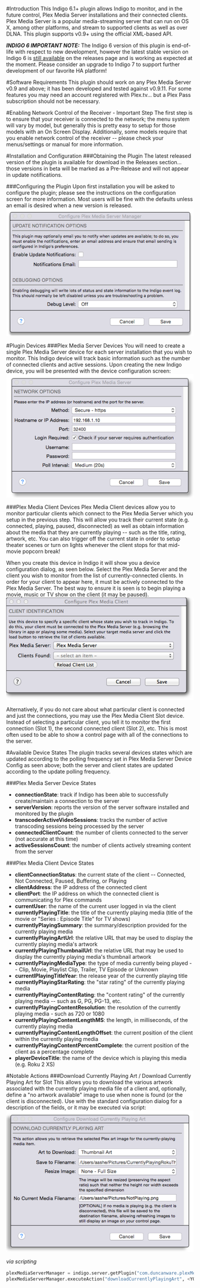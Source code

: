 #Introduction
This Indigo 6.1+ plugin allows Indigo to monitor, and in the future control, Plex Media Server installations and their connected clients. Plex Media Server is a popular media-streaming server that can run on OS X, among other platforms, and stream to supported clients as well as over DLNA. This plugin supports v0.9+ using the official XML-based API.

_**INDIGO 6 IMPORTANT NOTE:**_ The Indigo 6 version of this plugin is end-of-life with respect to new development, however the latest stable version on Indigo 6 is [still available](https://github.com/RogueProeliator/IndigoPlugins-Plex-Server-Manager-Plugin/releases/tag/v1.2.1) on the releases page and is working as expected at the moment. Please consider an upgrade to Indigo 7 to support further development of our favorite HA platform!

#Software Requirements
This plugin should work on any Plex Media Server v0.9 and above; it has been developed and tested against v0.9.11. For some features you may need an account registered with Plex.tv... but a Plex Pass subscription should not be necessary.

#Enabling Network Control of the Receiver - Important Step
The first step is to ensure that your receiver is connected to the network; the menu system will vary by model, but generally this is pretty easy to setup for those models with an On Screen Display. Additionally, some models require that you enable network control of the receiver -- please check your menus/settings or manual for more information.

#Installation and Configuration
###Obtaining the Plugin
The latest released version of the plugin is available for download in the Releases section... those versions in beta will be marked as a Pre-Release and will not appear in update notifications.

###Configuring the Plugin
Upon first installation you will be asked to configure the plugin; please see the instructions on the configuration screen for more information. Most users will be fine with the defaults unless an email is desired when a new version is released.<br />
![](<Documentation/Doc-Images/PlexMediaServerManager_PluginConfig.png>)

#Plugin Devices
###Plex Media Server Devices
You will need to create a single Plex Media Server device for each server installation that you wish to monitor. This Indigo device will track basic information such as the number of connected clients and active sessions. Upon creating the new Indigo device, you will be presented with the device configuration screen:<br />
![](<Documentation/Doc-Images/PlexMediaServerManager_ServerDeviceConfig.png>)

###Plex Media Client Devices
Plex Media Client devices allow you to monitor particular clients which connect to the Plex Media Server which you setup in the previous step. This will allow you track their current state (e.g. connected, playing, paused, disconnected) as well as obtain information about the media that they are currently playing -- such as the title, rating, artwork, etc. You can also trigger off the current state in order to setup theater scenes or turn on lights whenever the client stops for that mid-movie popcorn break!

When you create this device in Indigo it will show you a device configuration dialog, as seen below. Select the Plex Media Server and the client you wish to monitor from the list of currently-connected clients. In order for your client to appear here, it must be actively connected to the Plex Media Server. The best way to ensure it is seen is to begin playing a movie, music or TV show on the client (it may be paused).<br />
![](<Documentation/Doc-Images/PlexMediaServerManager_ClientDeviceConfig.png>)<br />

Alternatively, if you do not care about what particular client is connected and just the connections, you may use the Plex Media Client Slot device. Instead of selecting a particular client, you tell it to monitor the first connection (Slot 1), the second connected client (Slot 2), etc. This is most often used to be able to show a control page with all of the connections to the server.

#Available Device States
The plugin tracks several devices states which are updated according to the polling frequency set in Plex Media Server Device Config as seen above; both the server and client states are updated according to the update polling frequency.

###Plex Media Server Device States
- **connectionState**: track if Indigo has been able to successfully create/maintain a connection to the server
- **serverVersion**: reports the version of the server software installed and monitored by the plugin
- **transcoderActiveVideoSessions**: tracks the number of active transcoding sessions being processed by the server
- **connectedClientCount**: the number of clients connected to the server (not accurate at this time)
- **activeSessionsCount**: the number of clients actively streaming content from the server

###Plex Media Client Device States
- **clientConnectionStatus**: the current state of the client -- Connected, Not Connected, Paused, Buffering, or Playing
- **clientAddress**: the IP address of the connected client
- **clientPort**: the IP address on which the connected client is communicating for Plex commands
- **currentUser**: the name of the current user logged in via the client
- **currentlyPlayingTitle**: the title of the currently playing media (title of the movie or "Series : Episode Title" for TV shows)
- **currentlyPlayingSummary**: the summary/description provided for the currently playing media
- **currentlyPlayingArtUrl**: the relative URL that may be used to display the currently playing media's artwork
- **currentlyPlayingThumbnailUrl**: the relative URL that may be used to display the currently playing media's thumbnail artwork
- **currentlyPlayingMediaType**: the type of media currently being played -- Clip, Movie, Playlist Clip, Trailer, TV Episode or Unknown
- **currentlPlayingTitleYear**: the release year of the currently playing title
- **currentlyPlayingStarRating**: the "star rating" of the currently playing media
- **currentlyPlayingContentRating**: the "content rating" of the currently playing media -- such as G, PG, PG-13, etc.
- **currentlyPlayingContentResolution**: the resolution of the currently playing media - such as 720 or 1080
- **currentlyPlayingContentLengthMS**: the length, in milliseconds, of the currently playing media
- **currentlyPlayingContentLengthOffset**: the current position of the client within the currently playing media
- **currentlyPlayingContentPercentComplete**: the current position of the client as a percentage complete
- **playerDeviceTitle**: the name of the device which is playing this media (e.g. Roku 2 XS)

#Notable Actions
###Download Currently Playing Art / Download Currently Playing Art for Slot
This allows you to download the various artwork associated with the currently playing media file of a client and, optionally, define a "no artwork available" image to use when none is found (or the client is disconnected). Use with the standard configuration dialog for a description of the fields, or it may be executed via script:<br />
![](<Documentation/Doc-Images/PlexMediaServerManager_DownloadArtConfig.png>)

*via scripting*
```python
plexMediaServerManager = indigo.server.getPlugin("com.duncanware.plexMediaServerManager")
plexMediaServerManager.executeAction("downloadCurrentlyPlayingArt", <YOUR_DEVICE_ID>, props={"artElement":"art", "saveToFilename":"/Users/aashe/Pictures/CurrentlyPlayingArt.png", "noArtworkFilename":"/Users/aashe/Pictures/NoArtworkAvailablePlaceholder.png"})
```
